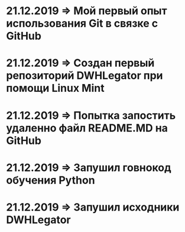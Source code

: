 # 21.12.2019 => Мой первый опыт использования Git в связке с GitHub
# 21.12.2019 => Создан первый репозиторий DWHLegator при помощи Linux Mint
# 21.12.2019 => Попытка запостить удаленно файл README.MD на GitHub
# 21.12.2019 => Запушил говнокод обучения Python
# 21.12.2019 => Запушил исходники DWHLegator
